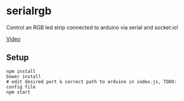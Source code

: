 serialrgb
=========

Control an RGB led strip connected to arduino via serial and socket.io!

[Video](https://goo.gl/photos/5fneLfBRQtH4RcZN6)

Setup
-----

```
npm install
bower install
# edit desired port & correct path to arduino in index.js, TODO: config file
npm start
```

